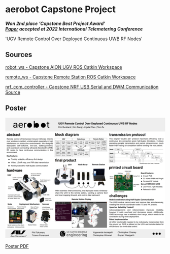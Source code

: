 # aerobot Capstone Project

***Won 2nd place ‘Capstone Best Project Award’***  
***[Paper](##Paper) accepted at 2022 International Telemetering Conference***


'UGV Remote Control Over Deployed Continuous UWB RF Nodes'

## Sources

[robot_ws - Capstone AION UGV ROS Catkin Workspace](https://github.com/eric334/robot_ws)

[remote_ws - Capstone Remote Station ROS Catkin Workspace](https://github.com/eric334/remote_ws)

[nrf_com_controller - Capstone NRF USB Serial and DWM Communication Source](https://github.com/eric334/nrf_com_controller)


## Poster

![Poster Image](Poster.jpg)

[Poster PDF](Poster.pdf)



